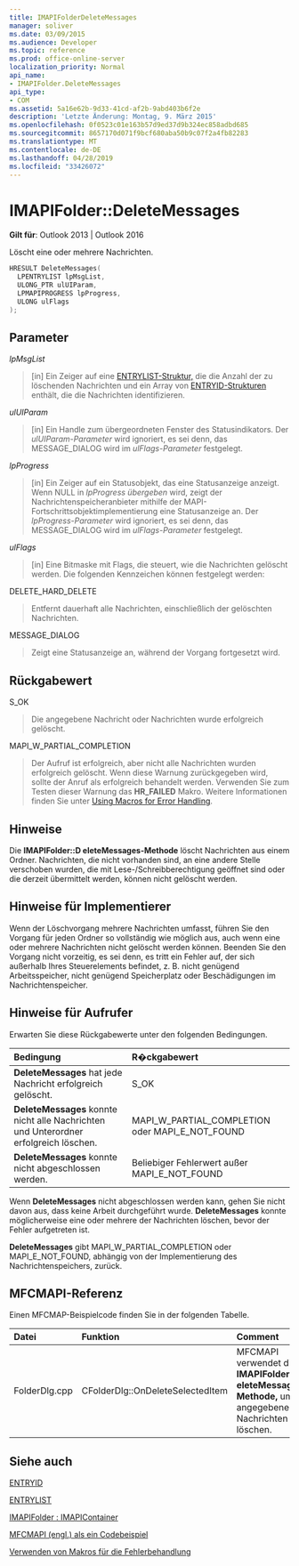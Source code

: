 ```yaml
---
title: IMAPIFolderDeleteMessages
manager: soliver
ms.date: 03/09/2015
ms.audience: Developer
ms.topic: reference
ms.prod: office-online-server
localization_priority: Normal
api_name:
- IMAPIFolder.DeleteMessages
api_type:
- COM
ms.assetid: 5a16e62b-9d33-41cd-af2b-9abd403b6f2e
description: 'Letzte Änderung: Montag, 9. März 2015'
ms.openlocfilehash: 0f0523c01e163b57d9ed37d9b324ec858adbd685
ms.sourcegitcommit: 8657170d071f9bcf680aba50b9c07f2a4fb82283
ms.translationtype: MT
ms.contentlocale: de-DE
ms.lasthandoff: 04/28/2019
ms.locfileid: "33426072"
---
```

# <a name="imapifolderdeletemessages"></a>IMAPIFolder::DeleteMessages

  
  
**Gilt für**: Outlook 2013 | Outlook 2016 
  
Löscht eine oder mehrere Nachrichten.
  
```cpp
HRESULT DeleteMessages(
  LPENTRYLIST lpMsgList,
  ULONG_PTR ulUIParam,
  LPMAPIPROGRESS lpProgress,
  ULONG ulFlags
);
```

## <a name="parameters"></a>Parameter

 _lpMsgList_
  
> [in] Ein Zeiger auf eine [ENTRYLIST-Struktur,](entrylist.md) die die Anzahl der zu löschenden Nachrichten und ein Array von [ENTRYID-Strukturen](entryid.md) enthält, die die Nachrichten identifizieren. 
    
 _ulUIParam_
  
> [in] Ein Handle zum übergeordneten Fenster des Statusindikators. Der  _ulUIParam-Parameter_ wird ignoriert, es sei denn, das MESSAGE_DIALOG wird im  _ulFlags-Parameter_ festgelegt. 
    
 _lpProgress_
  
> [in] Ein Zeiger auf ein Statusobjekt, das eine Statusanzeige anzeigt. Wenn NULL in  _lpProgress übergeben_ wird, zeigt der Nachrichtenspeicheranbieter mithilfe der MAPI-Fortschrittsobjektimplementierung eine Statusanzeige an. Der  _lpProgress-Parameter_ wird ignoriert, es sei denn, das MESSAGE_DIALOG wird im  _ulFlags-Parameter_ festgelegt. 
    
 _ulFlags_
  
> [in] Eine Bitmaske mit Flags, die steuert, wie die Nachrichten gelöscht werden. Die folgenden Kennzeichen können festgelegt werden:
    
DELETE_HARD_DELETE
  
> Entfernt dauerhaft alle Nachrichten, einschließlich der gelöschten Nachrichten.
    
MESSAGE_DIALOG 
  
> Zeigt eine Statusanzeige an, während der Vorgang fortgesetzt wird.
    
## <a name="return-value"></a>Rückgabewert

S_OK 
  
> Die angegebene Nachricht oder Nachrichten wurde erfolgreich gelöscht.
    
MAPI_W_PARTIAL_COMPLETION 
  
> Der Aufruf ist erfolgreich, aber nicht alle Nachrichten wurden erfolgreich gelöscht. Wenn diese Warnung zurückgegeben wird, sollte der Anruf als erfolgreich behandelt werden. Verwenden Sie zum Testen dieser Warnung das **HR_FAILED** Makro. Weitere Informationen finden Sie unter [Using Macros for Error Handling](using-macros-for-error-handling.md).
    
## <a name="remarks"></a>Hinweise

Die **IMAPIFolder::D eleteMessages-Methode** löscht Nachrichten aus einem Ordner. Nachrichten, die nicht vorhanden sind, an eine andere Stelle verschoben wurden, die mit Lese-/Schreibberechtigung geöffnet sind oder die derzeit übermittelt werden, können nicht gelöscht werden. 
  
## <a name="notes-to-implementers"></a>Hinweise für Implementierer

Wenn der Löschvorgang mehrere Nachrichten umfasst, führen Sie den Vorgang für jeden Ordner so vollständig wie möglich aus, auch wenn eine oder mehrere Nachrichten nicht gelöscht werden können. Beenden Sie den Vorgang nicht vorzeitig, es sei denn, es tritt ein Fehler auf, der sich außerhalb Ihres Steuerelements befindet, z. B. nicht genügend Arbeitsspeicher, nicht genügend Speicherplatz oder Beschädigungen im Nachrichtenspeicher.
  
## <a name="notes-to-callers"></a>Hinweise für Aufrufer

Erwarten Sie diese Rückgabewerte unter den folgenden Bedingungen.
  
|**Bedingung**|**R�ckgabewert**|
|:-----|:-----|
|**DeleteMessages** hat jede Nachricht erfolgreich gelöscht.  <br/> |S_OK  <br/> |
|**DeleteMessages** konnte nicht alle Nachrichten und Unterordner erfolgreich löschen.  <br/> |MAPI_W_PARTIAL_COMPLETION oder MAPI_E_NOT_FOUND  <br/> |
|**DeleteMessages** konnte nicht abgeschlossen werden.  <br/> |Beliebiger Fehlerwert außer MAPI_E_NOT_FOUND  <br/> |
   
Wenn **DeleteMessages** nicht abgeschlossen werden kann, gehen Sie nicht davon aus, dass keine Arbeit durchgeführt wurde. **DeleteMessages** konnte möglicherweise eine oder mehrere der Nachrichten löschen, bevor der Fehler aufgetreten ist. 
  
 **DeleteMessages** gibt MAPI_W_PARTIAL_COMPLETION oder MAPI_E_NOT_FOUND, abhängig von der Implementierung des Nachrichtenspeichers, zurück. 
  
## <a name="mfcmapi-reference"></a>MFCMAPI-Referenz

Einen MFCMAP-Beispielcode finden Sie in der folgenden Tabelle.
  
|**Datei**|**Funktion**|**Comment**|
|:-----|:-----|:-----|
|FolderDlg.cpp  <br/> |CFolderDlg::OnDeleteSelectedItem  <br/> |MFCMAPI verwendet die **IMAPIFolder::D eleteMessages-Methode,** um die angegebenen Nachrichten zu löschen.  <br/> |
   
## <a name="see-also"></a>Siehe auch



[ENTRYID](entryid.md)
  
[ENTRYLIST](entrylist.md)
  
[IMAPIFolder : IMAPIContainer](imapifolderimapicontainer.md)


[MFCMAPI (engl.) als ein Codebeispiel](mfcmapi-as-a-code-sample.md)
  
[Verwenden von Makros für die Fehlerbehandlung](using-macros-for-error-handling.md)

